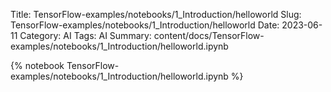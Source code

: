Title: TensorFlow-examples/notebooks/1_Introduction/helloworld
Slug: TensorFlow-examples/notebooks/1_Introduction/helloworld
Date: 2023-06-11
Category: AI
Tags: AI
Summary: content/docs/TensorFlow-examples/notebooks/1_Introduction/helloworld.ipynb

{% notebook TensorFlow-examples/notebooks/1_Introduction/helloworld.ipynb %}